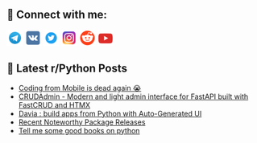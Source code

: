 ## 🔎 Connect with me:
[<img src="https://github.com/bullbesh/bullbesh/blob/main/images/Telegram.png" width="32" height="32" />](https://t.me/bullbesh)
[<img src="https://github.com/bullbesh/bullbesh/blob/main/images/VK.png" width="32" height="32" />](https://vk.com/bullbesh)
[<img src="https://github.com/bullbesh/bullbesh/blob/main/images/Twitter.png" width="32" height="32" />](https://twitter.com/bullbesh1)
[<img src="https://github.com/bullbesh/bullbesh/blob/main/images/Instagram.png" width="32" height="32" />](https://www.instagram.com/bullbesh)
[<img src="https://github.com/bullbesh/bullbesh/blob/main/images/Reddit.png" width="32" height="32" />](https://www.reddit.com/user/bullbesh)
[<img src="https://github.com/bullbesh/bullbesh/blob/main/images/YouTube.png" width="32" height="32" />](https://www.youtube.com/channel/UCtfjRs6uzgq5mfm8S06WTcg)

## 📕 Latest r/Python Posts
<!-- BLOG-POST-LIST:START -->
- [Coding from Mobile is dead again 😭](https://www.reddit.com/r/Python/comments/1l4z7bp/coding_from_mobile_is_dead_again/)
- [CRUDAdmin - Modern and light admin interface for FastAPI built with FastCRUD and HTMX](https://www.reddit.com/r/Python/comments/1l4yh0g/crudadmin_modern_and_light_admin_interface_for/)
- [Davia : build apps from Python with Auto-Generated UI](https://www.reddit.com/r/Python/comments/1l4x0pe/davia_build_apps_from_python_with_autogenerated_ui/)
- [Recent Noteworthy Package Releases](https://www.reddit.com/r/Python/comments/1l4oy6a/recent_noteworthy_package_releases/)
- [Tell me some good books on python](https://www.reddit.com/r/Python/comments/1l4mtme/tell_me_some_good_books_on_python/)
<!-- BLOG-POST-LIST:END -->
